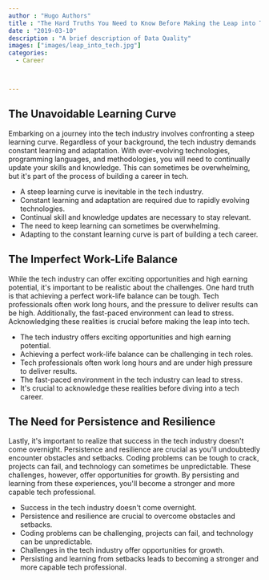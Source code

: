 ```yaml
---
author : "Hugo Authors"
title : "The Hard Truths You Need to Know Before Making the Leap into Tech"
date : "2019-03-10"
description : "A brief description of Data Quality"
images: ["images/leap_into_tech.jpg"]
categories: 
  - Career



---
```


## The Unavoidable Learning Curve

Embarking on a journey into the tech industry involves confronting a steep learning curve. Regardless of your background, the tech industry demands constant learning and adaptation. With ever-evolving technologies, programming languages, and methodologies, you will need to continually update your skills and knowledge. This can sometimes be overwhelming, but it's part of the process of building a career in tech. 

- A steep learning curve is inevitable in the tech industry.
- Constant learning and adaptation are required due to rapidly evolving technologies.
- Continual skill and knowledge updates are necessary to stay relevant.
- The need to keep learning can sometimes be overwhelming.
- Adapting to the constant learning curve is part of building a tech career.

## The Imperfect Work-Life Balance

While the tech industry can offer exciting opportunities and high earning potential, it's important to be realistic about the challenges. One hard truth is that achieving a perfect work-life balance can be tough. Tech professionals often work long hours, and the pressure to deliver results can be high. Additionally, the fast-paced environment can lead to stress. Acknowledging these realities is crucial before making the leap into tech.

- The tech industry offers exciting opportunities and high earning potential.
- Achieving a perfect work-life balance can be challenging in tech roles.
- Tech professionals often work long hours and are under high pressure to deliver results.
- The fast-paced environment in the tech industry can lead to stress.
- It's crucial to acknowledge these realities before diving into a tech career.

## The Need for Persistence and Resilience

Lastly, it's important to realize that success in the tech industry doesn't come overnight. Persistence and resilience are crucial as you'll undoubtedly encounter obstacles and setbacks. Coding problems can be tough to crack, projects can fail, and technology can sometimes be unpredictable. These challenges, however, offer opportunities for growth. By persisting and learning from these experiences, you'll become a stronger and more capable tech professional.

- Success in the tech industry doesn't come overnight.
- Persistence and resilience are crucial to overcome obstacles and setbacks.
- Coding problems can be challenging, projects can fail, and technology can be unpredictable.
- Challenges in the tech industry offer opportunities for growth.
- Persisting and learning from setbacks leads to becoming a stronger and more capable tech professional.



